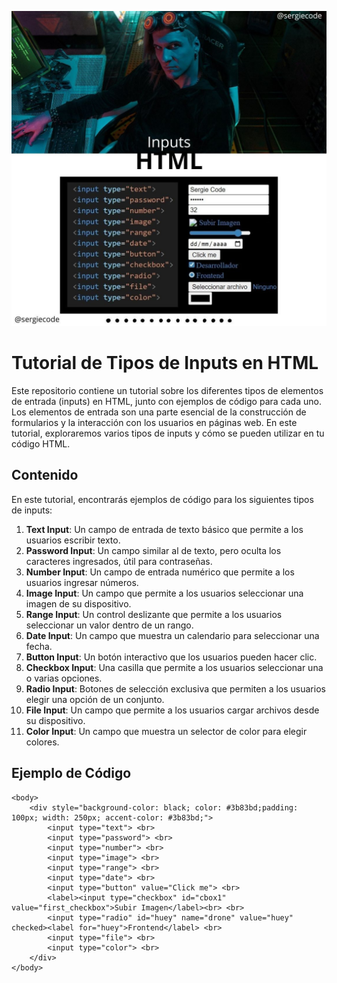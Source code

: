 ![Inputs en HTML](https://raw.githubusercontent.com/sergiecode/tipo-de-inputs-html/master/tipo-de-inputs.jpg)

#   Tutorial de Tipos de Inputs en HTML

Este repositorio contiene un tutorial sobre los diferentes tipos de elementos de entrada (inputs) en HTML, junto con ejemplos de código para cada uno. Los elementos de entrada son una parte esencial de la construcción de formularios y la interacción con los usuarios en páginas web. En este tutorial, exploraremos varios tipos de inputs y cómo se pueden utilizar en tu código HTML.

## Contenido

En este tutorial, encontrarás ejemplos de código para los siguientes tipos de inputs:

1.  **Text Input**: Un campo de entrada de texto básico que permite a los usuarios escribir texto.
2.  **Password Input**: Un campo similar al de texto, pero oculta los caracteres ingresados, útil para contraseñas.
3.  **Number Input**: Un campo de entrada numérico que permite a los usuarios ingresar números.
4.  **Image Input**: Un campo que permite a los usuarios seleccionar una imagen de su dispositivo.
5.  **Range Input**: Un control deslizante que permite a los usuarios seleccionar un valor dentro de un rango.
6.  **Date Input**: Un campo que muestra un calendario para seleccionar una fecha.
7.  **Button Input**: Un botón interactivo que los usuarios pueden hacer clic.
8.  **Checkbox Input**: Una casilla que permite a los usuarios seleccionar una o varias opciones.
9.  **Radio Input**: Botones de selección exclusiva que permiten a los usuarios elegir una opción de un conjunto.
10.  **File Input**: Un campo que permite a los usuarios cargar archivos desde su dispositivo.
11.  **Color Input**: Un campo que muestra un selector de color para elegir colores.

## Ejemplo de Código

```
<body>
    <div style="background-color: black; color: #3b83bd;padding: 100px; width: 250px; accent-color: #3b83bd;">
        <input type="text"> <br>
        <input type="password"> <br>
        <input type="number"> <br>
        <input type="image"> <br>
        <input type="range"> <br>
        <input type="date"> <br>
        <input type="button" value="Click me"> <br>
        <label><input type="checkbox" id="cbox1" value="first_checkbox">Subir Imagen</label><br> <br>
        <input type="radio" id="huey" name="drone" value="huey" checked><label for="huey">Frontend</label> <br>
        <input type="file"> <br>
        <input type="color"> <br>
    </div>
</body>
```
